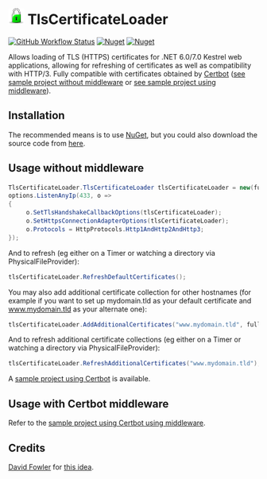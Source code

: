 # ![TlsCertificateLoader](https://raw.githubusercontent.com/MarkCiliaVincenti/TlsCertificateLoader/master/logo32.png) TlsCertificateLoader
[![GitHub Workflow Status](https://img.shields.io/github/workflow/status/MarkCiliaVincenti/TlsCertificateLoader/.NET?logo=github&style=for-the-badge)](https://actions-badge.atrox.dev/MarkCiliaVincenti/TlsCertificateLoader/goto?ref=master) [![Nuget](https://img.shields.io/nuget/v/TlsCertificateLoader?label=TlsCertificateLoader&logo=nuget&style=for-the-badge)](https://www.nuget.org/packages/TlsCertificateLoader) [![Nuget](https://img.shields.io/nuget/dt/TlsCertificateLoader?logo=nuget&style=for-the-badge)](https://www.nuget.org/packages/TlsCertificateLoader)

Allows loading of TLS (HTTPS) certificates for .NET 6.0/7.0 Kestrel web applications, allowing for refreshing of certificates as well as compatibility with HTTP/3. Fully compatible with certificates obtained by [Certbot](https://certbot.eff.org/) ([see sample project without middleware](https://github.com/MarkCiliaVincenti/TlsCertificateLoader/tree/master/Samples/CertbotSample) or [see sample project using middleware](https://github.com/MarkCiliaVincenti/TlsCertificateLoader/tree/master/Samples/CertbotSampleUsingMiddleware)).

## Installation
The recommended means is to use [NuGet](https://www.nuget.org/packages/TlsCertificateLoader), but you could also download the source code from [here](https://github.com/MarkCiliaVincenti/TlsCertificateLoader/releases).

## Usage without middleware
```csharp
TlsCertificateLoader.TlsCertificateLoader tlsCertificateLoader = new(fullChainPemFilePath, privateKeyPemFilePath);
options.ListenAnyIp(433, o =>
{
     o.SetTlsHandshakeCallbackOptions(tlsCertificateLoader);
     o.SetHttpsConnectionAdapterOptions(tlsCertificateLoader);
     o.Protocols = HttpProtocols.Http1AndHttp2AndHttp3;
});
```

And to refresh (eg either on a Timer or watching a directory via PhysicalFileProvider):
```csharp
tlsCertificateLoader.RefreshDefaultCertificates();
```

You may also add additional certificate collection for other hostnames (for example if you want to set up mydomain.tld as your default certificate and www.mydomain.tld as your alternate one):
```csharp
tlsCertificateLoader.AddAdditionalCertificates("www.mydomain.tld", fullChainWwwPemFilePath, privateKeyWwwPemFilePath);
```

And to refresh additional certificate collections (eg either on a Timer or watching a directory via PhysicalFileProvider):
```csharp
tlsCertificateLoader.RefreshAdditionalCertificates("www.mydomain.tld");
```

A [sample project using Certbot](https://github.com/MarkCiliaVincenti/TlsCertificateLoader/tree/master/Samples/CertbotSample) is available.

## Usage with Certbot middleware

Refer to the [sample project using Certbot using middleware](https://github.com/MarkCiliaVincenti/TlsCertificateLoader/tree/master/Samples/CertbotSampleUsingMiddleware).

## Credits
[David Fowler](https://github.com/davidfowl) for [this idea](https://github.com/dotnet/aspnetcore/issues/21513#issuecomment-914370034).

